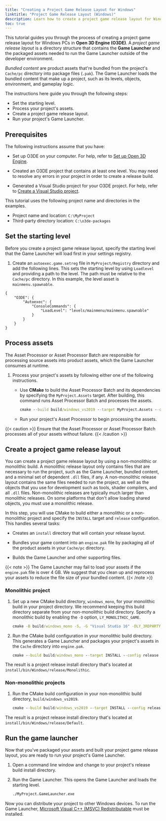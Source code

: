 ```yaml
---
title: "Creating a Project Game Release Layout for Windows"
linktitle: "Project Game Release Layout (Windows)"
description: Learn how to create a project game release layout for Windows with Open 3D Engine (O3DE). 
toc: true
---
```


This tutorial guides you through the process of creating a project game release layout for Windows PCs in **Open 3D Engine (O3DE)**. A *project game release layout* is a directory structure that contains the **Game Launcher** and the packaged assets needed to run the Game Launcher outside of the developer environment. 

*Bundled content* are product assets that're bundled from the project's `Cache/pc` directory into package files (`.pak`). The Game Launcher loads the bundled content that make up a project, such as its levels, objects, environment, and gameplay logic.

The instructions here guide you through the following steps:
- Set the starting level.
- Process your project's assets.
- Create a project game release layout.
- Run your project's Game Launcher.


## Prerequisites

The following instructions assume that you have:

- Set up O3DE on your computer. For help, refer to [Set up Open 3D Engine](/docs/welcome-guide/setup/).

- Created an O3DE project that contains at least one level. You may need to resolve any errors in your project in order to create a release build.

- Generated a Visual Studio project for your O3DE project. For help, refer to [Create a Visual Studio project](/docs/welcome-guide/create/creating-projects-using-cli/#create-a-visual-studio-project).


This tutorial uses the following project name and directories in the examples.

- Project name and location: `C:\MyProject`
- Third-party directory location: `C:\o3de-packages`


## Set the starting level

Before you create a project game release layout, specify the starting level that the Game Launcher will load first in your settings registry.

1. Create an `autoexec.game.setreg` file in `MyProject/Registry` directory and add the following lines. This sets the starting level by using `Loadlevel` and providing a path to the level. The path must be relative to the `Cache/pc` directory. In this example, the level asset is `mainmenu.spawnable`.


```
{
    "O3DE": {
        "Autoexec": {
            "ConsoleCommands": {
                "LoadLevel": "levels/mainmenu/mainmenu.spawnable"
            }
        }
    }
}
```


## Process assets

The Asset Processor or Asset Processor Batch are responsible for processing source assets into product assets, which the Game Launcher consumes at runtime.

1. Process your project's assets by following either one of the following instructions.
    
    - Use **CMake** to build the Asset Processor Batch and its dependencies by specifying the `MyProject.Assets` target. After building, this command runs Asset Processor Batch and processes the assets.

        ```cmd
        cmake --build build/windows_vs2019 --target MyProject.Assets --config profile -- /m
        ```

    - Run your project's Asset Processor to begin processing the assets.


{{< caution >}} Ensure that the Asset Processor or Asset Processor Batch processes all of your assets without failure. {{< /caution >}}


## Create a project game release layout

You can create a project game release layout by using a non-monolithic or monolithic build. A monolithic release layout only contains files that are necessary to run the project, such as the Game Launcher, bundled content, and a minimal set of dependent `.dll` files, if any. A non-monolithic release layout contains the same files needed to run the project, as well as the objects that you use for development such as tools, shader compilers, and all `.dll` files.  Non-monolithic releases are typically much larger than monolithic releases. On some platforms that don't allow loading shared objects, you must use a monolithic release.

In this step, you will use CMake to build either a monolithic or a non-monolithic project and specify the `INSTALL` target and `release` configuration. This handles several tasks:

- Creates an `install` directory that will contain your release layout.

- Bundles your game content into an `engine.pak` file by packaging all of the product assets in your `Cache/pc` directory.

- Builds the Game Launcher and other supporting files.

{{< note >}}
The Game Launcher may fail to load your assets if the `engine.pak` file is over 4 GB. We suggest that you clean up and reprocess your assets to reduce the file size of your bundled content.
{{< /note >}}

### Monolithic project

1. Set up a new CMake build directory, `windows_mono`, for your monolithic build in your project directory. We recommend keeping this build directory separate from your non-monolithic build directory. Specify a monolithic build by enabling the `-D` option, `LY_MONOLITHIC_GAME`.

    ```cmd
    cmake -B build/windows_mono -S. -G "Visual Studio 16" -DLY_3RDPARTY_PATH=C:\o3de-packages -DLY_MONOLITHIC_GAME=1
    ```

2. Run the CMake build configuration in your monolithic build directory. This generates a Game Launcher and packages your project's assets in the `Cache` directory into `engine.pak`.

    ```cmd
    cmake --build build/windows_mono --target INSTALL --config release
    ```

The result is a project release install directory that's located at `install/bin/Windows/release/Monolithic`.


### Non-monolithic projects

1. Run the CMake build configuration in your non-monolithic build directory, `build/windows_vs2019`.

    ```cmd
    cmake --build build/windows_vs2019 --target INSTALL --config release
    ```

The result is a project release install directory that's located at `install/bin/Windows/release/Default`.


## Run the game launcher

Now that you've packaged your assets and built your project game release layout, you are ready to run your project's Game Launcher.

1. Open a command line window and change to your project's release build install directory.

2. Run the Game Launcher. This opens the Game Launcher and loads the starting level.
    
    ```cmd
    ./MyProject.GameLauncher.exe
    ```  
    
Now you can distribute your project to other Windows devices. To run the Game Launcher, [Microsoft Visual C++ (MSVC) Redistributable](https://docs.microsoft.com/en-us/cpp/windows/latest-supported-vc-redist?view=msvc-160) must be installed.